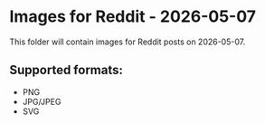 # Images for Reddit - 2026-05-07

This folder will contain images for Reddit posts on 2026-05-07.

## Supported formats:
- PNG
- JPG/JPEG
- SVG
